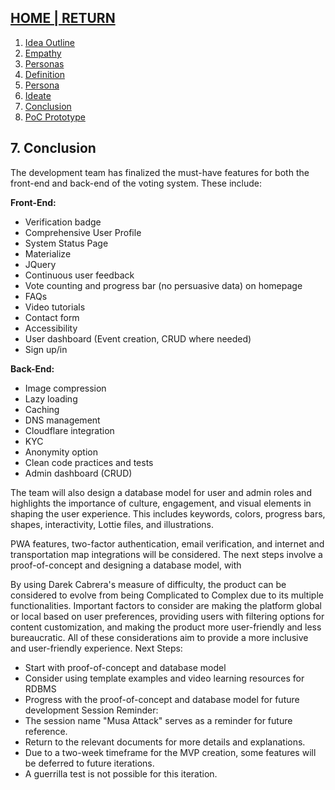 ## [HOME | RETURN](https://github.com/plexoio/musa/blob/main/documentation/readme/design-thinking/design-thinking.md)
1. [Idea Outline](https://github.com/plexoio/musa/blob/main/documentation/readme/design-thinking/idea-outline.md)
2. [Empathy](https://github.com/plexoio/musa/blob/main/documentation/readme/design-thinking/the-process.md)
3. [Personas](https://github.com/plexoio/musa/blob/main/documentation/readme/design-thinking/personas.md)
4. [Definition](https://github.com/plexoio/musa/blob/main/documentation/readme/design-thinking/define.md)
5. [Persona](https://github.com/plexoio/musa/blob/main/documentation/readme/design-thinking/persona.md)
6. [Ideate](https://github.com/plexoio/musa/blob/main/documentation/readme/design-thinking/ideate.md)
7. [Conclusion](https://github.com/plexoio/musa/blob/main/documentation/readme/design-thinking/conclusion.md)
8. [PoC Prototype](https://github.com/plexoio/musa/blob/main/documentation/readme/design-thinking/prototype.md)
## 7. Conclusion
The development team has finalized the must-have features for both the front-end and back-end of the voting system. These include:

**Front-End:**
- Verification badge
- Comprehensive User Profile
- System Status Page
- Materialize
- JQuery
- Continuous user feedback
- Vote counting and progress bar (no persuasive data) on homepage
- FAQs
- Video tutorials
- Contact form
- Accessibility
- User dashboard (Event creation, CRUD where needed)
- Sign up/in

**Back-End:**
- Image compression
- Lazy loading
- Caching
- DNS management
- Cloudflare integration
- KYC
- Anonymity option
- Clean code practices and tests
- Admin dashboard (CRUD)

The team will also design a database model for user and admin roles and highlights the importance of culture, engagement, and visual elements in shaping the user experience. This includes keywords, colors, progress bars, shapes, interactivity, Lottie files, and illustrations.

PWA features, two-factor authentication, email verification, and internet and transportation map integrations will be considered. The next steps involve a proof-of-concept and designing a database model, with

By using Darek Cabrera's measure of difficulty, the product can be considered to evolve from being Complicated to Complex due to its multiple functionalities. Important factors to consider are making the platform global or local based on user preferences, providing users with filtering options for content customization, and making the product more user-friendly and less bureaucratic. All of these considerations aim to provide a more inclusive and user-friendly experience. 
Next Steps:
-	Start with proof-of-concept and database model
-	Consider using template examples and video learning resources for RDBMS
-	Progress with the proof-of-concept and database model for future development
Session Reminder:
-	The session name "Musa Attack" serves as a reminder for future reference.
-	Return to the relevant documents for more details and explanations.
-	Due to a two-week timeframe for the MVP creation, some features will be deferred to future iterations. 
-	A guerrilla test is not possible for this iteration.